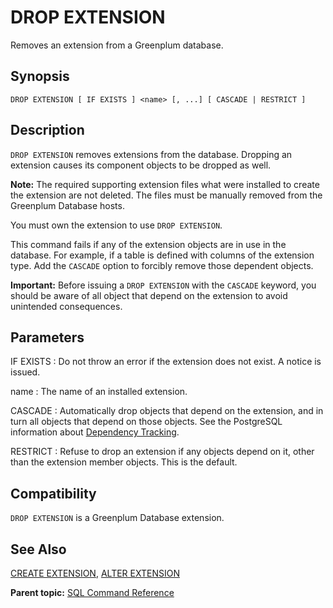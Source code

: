 # DROP EXTENSION 

Removes an extension from a Greenplum database.

## Synopsis 

``` {#sql_command_synopsis}
DROP EXTENSION [ IF EXISTS ] <name> [, ...] [ CASCADE | RESTRICT ]
```

## Description 

`DROP EXTENSION` removes extensions from the database. Dropping an extension causes its component objects to be dropped as well.

**Note:** The required supporting extension files what were installed to create the extension are not deleted. The files must be manually removed from the Greenplum Database hosts.

You must own the extension to use `DROP EXTENSION`.

This command fails if any of the extension objects are in use in the database. For example, if a table is defined with columns of the extension type. Add the `CASCADE` option to forcibly remove those dependent objects.

**Important:** Before issuing a `DROP EXTENSION` with the `CASCADE` keyword, you should be aware of all object that depend on the extension to avoid unintended consequences.

## Parameters 

IF EXISTS
:   Do not throw an error if the extension does not exist. A notice is issued.

name
:   The name of an installed extension.

CASCADE
:   Automatically drop objects that depend on the extension, and in turn all objects that depend on those objects. See the PostgreSQL information about [Dependency Tracking](https://www.postgresql.org/docs/9.6/static/ddl-depend.html).

RESTRICT
:   Refuse to drop an extension if any objects depend on it, other than the extension member objects. This is the default.

## Compatibility 

`DROP EXTENSION` is a Greenplum Database extension.

## See Also 

[CREATE EXTENSION](CREATE_EXTENSION.html), [ALTER EXTENSION](ALTER_EXTENSION.html)

**Parent topic:** [SQL Command Reference](../sql_commands/sql_ref.html)


